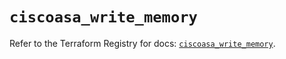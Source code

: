 # `ciscoasa_write_memory`

Refer to the Terraform Registry for docs: [`ciscoasa_write_memory`](https://registry.terraform.io/providers/ciscodevnet/ciscoasa/1.3.0/docs/resources/write_memory).
